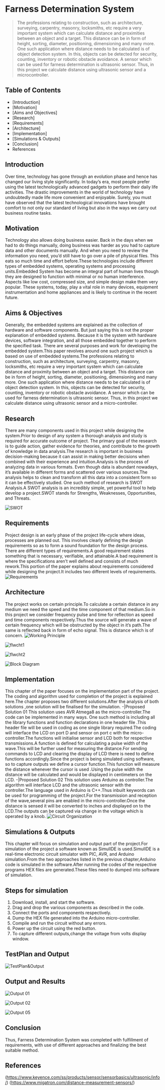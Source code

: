 # Farness Determination System
> The professions relating to construction, such as architecture, surveying, carpentry, masonry, locksmiths, etc require a very important system which can calculate distance and proximities between an object and a target. This distance can be in form of height, sorting, diameter, positioning, dimensioning and many more. One such application where distance needs to be calculated is of object detection system. In this, objects can be detected for security, counting, inventory or robotic obstacle avoidance. A sensor which can be used for farness determination is ultrasonic sensor. Thus, in this project we calculate distance using ultrasonic sensor and a microcontroller.

## Table of Contents
* [Introduction]
* [Motivation]
* [Aims and Objectives]
* [Research]
* [Requirements]
* [Architecture]
* [Implementation]
* [Simulations & Outputs]
* [Conclusion]
* References



## Introduction
Over time, technology has gone through an evolution phase and hence has changed our living style significantly. In today’s era, most people prefer using the latest technologically advanced gadgets to perform their daily life activities. The drastic improvements in the world of technology have undoubtedly made life more convenient and enjoyable. Surely, you must have observed that the latest technological innovations have brought comfort to not only our standard of living but also in the ways we carry out business routine tasks.

## Motivation
Technology also allows doing business easier. Back in the days when we had to do things manually, doing business was harder as you had to capture data and other documents manually. And when you need to review the information you need, you’d still have to go over a pile of physical files. This eats so much time and effort before.These technologies include different types of embedded systems, operating systems and processing units.Embedded System has become an integral part of human lives though they are designed to function with minimal or no human interference. Aspects like low cost, compressed size, and simple design make them very popular. These systems, today, play a vital role in many devices, equipment instrumentation and home appliances and is likely to continue in the recent future.

## Aims & Objectives
Generally, the embedded systems are explained as the collection of hardware and software components. But just saying this is not the proper explanation of embedded systems. Because it is the system with hardware devices, software integration, and all those embedded together to perform the specified task. There are several purposes and work for developing the embedded system.This paper revolves around one such project which is based on use of embedded systems.The professions relating to construction, such as architecture, surveying, carpentry, masonry, locksmiths, etc require a very important system which can calculate distance and proximity between an object and a target. This distance can be in form of height, sorting, diameter, positioning, dimensioning and many more. One such application where distance needs to be calculated is of object detection system. In this, objects can be detected for security, counting, inventory or robotic obstacle avoidance. A sensor which can be used for farness determination is ultrasonic sensor. Thus, in this project we calculate distance using ultrasonic sensor and a micro-controller.

## Research
There are many components used in this project while designing the system.Prior to design of any system a thorough analysis and study is required for accurate outcome of project. The primary goal of the research is to guide action, gather evidence for theories, and contribute to the growth of knowledge in data analysis.The research is important in business decision-making because it can assist in making better decisions when combined with their experience and intuition.Analysis is the process of analyzing data in various formats. Even though data is abundant nowadays, it’s available in different forms and scattered over various sources.The analysis helps to clean and transform all this data into a consistent form so it can be effectively studied. One such method of research is SWOT Analysis.A SWOT analysis is an incredibly simple, yet powerful tool to help develop a project.SWOT stands for Strengths, Weaknesses, Opportunities, and Threats.

![SWOT](https://github.com/Madhushreevp/M2_EmbSys/blob/0f036504dbe97ab47c2871c8cc72160385cae14e/1_Embedded%20Project/1_Requirements/SWOT.PNG)


## Requirements
Project design is an early phase of the project life-cycle where ideas, processes are planned out. This involves clearly defining the design requirements so as to form a sound foundation for the design process. There are different types of requirements.A good requirement states something that is necessary, verifiable, and attainable.A bad requirement is where the specifications aren’t well defined and consists of much rework.This portion of the paper explains about requirements considered while designing the project.It includes two different levels of requirements.
![Requirements](https://github.com/Madhushreevp/M2_EmbSys/blob/9c6de42aa3830aa6f6d4902857755a6b749d700a/1_Embedded%20Project/1_Requirements/Requirements.PNG)


## Architecture
The project works on certain principle.To calculate a certain distance in any medium we need the speed and the time component of that medium.So in this project we consider frequency pulse and time for reflection as speed and time components respectively.Thus the source will generate a wave of certain frequency which will be obstructed by the object in it’s path.The same is reflected back in form of echo signal. This is distance which is of concern.
![Working Principle](https://github.com/Madhushreevp/M2_EmbSys/blob/9c6de42aa3830aa6f6d4902857755a6b749d700a/1_Embedded%20Project/2_Architecture/Working%20Principle.PNG)

![flwcht1](https://github.com/Madhushreevp/M2_EmbSys/blob/9c6de42aa3830aa6f6d4902857755a6b749d700a/1_Embedded%20Project/2_Architecture/flwcht1.PNG)

![flwcht2](https://github.com/Madhushreevp/M2_EmbSys/blob/9c6de42aa3830aa6f6d4902857755a6b749d700a/1_Embedded%20Project/2_Architecture/flwcht2.PNG)

![Block Diagram](https://github.com/Madhushreevp/M2_EmbSys/blob/9c6de42aa3830aa6f6d4902857755a6b749d700a/1_Embedded%20Project/2_Architecture/Block%20Diagram.png)



## Implementation
This chapter of the paper focuses on the implementation part of the project. The coding and algorithm used for completion of the project is explained here.The chapter proposes two different solutions.After the analysis of both solutions ,one solution will be finalised for the simulation.
-|Proposed Solution 01
This solution uses AVR Atmega8 as the micro-controller.The code can be implemented in many ways. One such method is including all the library functions and function declarations in one header file .This header file will be used in coding as one single library required.The coding will interface the LCD on port D and sensor on port c with the micro-controller.The functions will initialise sensor and LCD both for respective transmissions.A function is defined for calculating a pulse width of the wave.This will be further used for measuring the distance.For sending commands to LCD and clearing the display of LCD there is need to define functions accordingly.Since the project is being simulated using software, so to capture outputs we define a cursor function.This function will measure the distance whenever the cursor is used .Using the pulse width the distance will be calculated and would be displayed in centimeters on the LCD.
-|Proposed Solution 02
This solution uses Arduino as controller.The algorithm will interface LCD and the ultrasonic sensor with the controller.The language used in Arduino is C++.Thus inbuilt keywords can be used for programming of the project.For the transmission and reception of the wave,several pins are enabled in the micro-controller.Once the distance is sensed it will be converted to inches and displayed on to the LCD.The outputs can be captured via change in the voltage which is operated by a knob.
![Circuit Organization](https://github.com/Madhushreevp/M2_EmbSys/blob/9c6de42aa3830aa6f6d4902857755a6b749d700a/1_Embedded%20Project/4_Simulation/Circuit%20Organization.PNG)

## Simulations & Outputs
This chapter will focus on simulation and output part of the project.For simulation of the project a software known as SimulIDE is used.SimulIDE is a real-time electronic circuit simulator with PIC, AVR, and Arduino simulation.From the two approaches listed in the previous chapter,Arduino code is simulated in the software.After running the codes of the respective programs HEX files are generated.These files need to dumped into software of simulation.
## Steps for simulation
1. Download, install, and start the software.
2. Drag and drop the various components as described in the code.
3. Connect the ports and components respectively.
4. Dump the HEX file generated into the Arduino micro-controller.
5. Compile and run the circuit without any errors.
6. Power up the circuit using the red button.
7. To capture different outputs,change the voltage from volts display window.
## TestPlan and Output
![TestPlan&Output](https://github.com/Madhushreevp/M2_EmbSys/blob/9c6de42aa3830aa6f6d4902857755a6b749d700a/1_Embedded%20Project/5_TestPlan&Output/TestPlan&Output.PNG)
## Output and Results
![Output 01](https://github.com/Madhushreevp/M2_EmbSys/blob/9c6de42aa3830aa6f6d4902857755a6b749d700a/1_Embedded%20Project/5_TestPlan&Output/Output%2001.PNG)

![Output 02](https://github.com/Madhushreevp/M2_EmbSys/blob/9c6de42aa3830aa6f6d4902857755a6b749d700a/1_Embedded%20Project/5_TestPlan&Output/Output%2002.PNG)

![Output 05](https://github.com/Madhushreevp/M2_EmbSys/blob/9c6de42aa3830aa6f6d4902857755a6b749d700a/1_Embedded%20Project/5_TestPlan&Output/Output%2005.PNG)
## Conclusion
Thus, Farness Determination System was completed with fulfillment of requirements, with use of different approaches and finalizing the best suitable method.
## References
(https://www.keyence.com/ss/products/sensor/sensorbasics/ultrasonic/info/)
(https://www.migatron.com/distance-measurement-sensors/)



